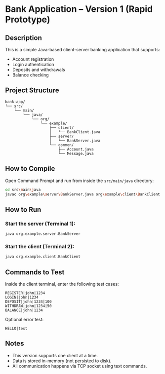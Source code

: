 
# Bank Application – Version 1 (Rapid Prototype)

## Description
This is a simple Java-based client-server banking application that supports:
- Account registration
- Login authentication
- Deposits and withdrawals
- Balance checking

## Project Structure
```
bank-app/
└── src/
    └── main/
        └── java/
            └── org/
                └── example/
                    ├── client/
                    │   └── BankClient.java
                    ├── server/
                    │   └── BankServer.java
                    └── common/
                        ├── Account.java
                        └── Message.java
```

## How to Compile

Open Command Prompt and run from inside the `src/main/java` directory:

```bash
cd src\main\java
javac org\example\server\BankServer.java org\example\client\BankClient.java org\example\common\Account.java org\example\common\Message.java
```

## How to Run

### Start the server (Terminal 1):
```bash
java org.example.server.BankServer
```

### Start the client (Terminal 2):
```bash
java org.example.client.BankClient
```

## Commands to Test

Inside the client terminal, enter the following test cases:

```text
REGISTER|john|1234
LOGIN|john|1234
DEPOSIT|john|1234|100
WITHDRAW|john|1234|50
BALANCE|john|1234
```

Optional error test:
```text
HELLO|test
```

## Notes
- This version supports one client at a time.
- Data is stored in-memory (not persisted to disk).
- All communication happens via TCP socket using text commands.
